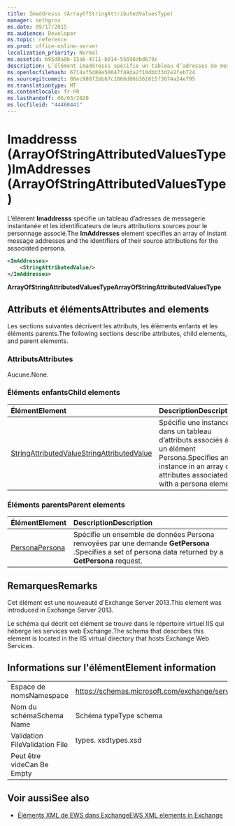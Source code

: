 ```yaml
---
title: Imaddresss (ArrayOfStringAttributedValuesType)
manager: sethgros
ms.date: 09/17/2015
ms.audience: Developer
ms.topic: reference
ms.prod: office-online-server
localization_priority: Normal
ms.assetid: b95d0a8b-15a6-4711-b014-55698dbd679c
description: L’élément imaddresss spécifie un tableau d’adresses de messagerie instantanée et les identificateurs de leurs attributions sources pour le personnage associé.
ms.openlocfilehash: 6714af5d88e50047f48da2f10dbb33d2e2feb724
ms.sourcegitcommit: 88ec988f2bb67c1866d06b361615f3674a24e795
ms.translationtype: MT
ms.contentlocale: fr-FR
ms.lasthandoff: 06/03/2020
ms.locfileid: "44460441"
---
```

# <a name="imaddresses-arrayofstringattributedvaluestype"></a><span data-ttu-id="7b803-103">Imaddresss (ArrayOfStringAttributedValuesType)</span><span class="sxs-lookup"><span data-stu-id="7b803-103">ImAddresses (ArrayOfStringAttributedValuesType)</span></span>

<span data-ttu-id="7b803-104">L’élément **Imaddresss** spécifie un tableau d’adresses de messagerie instantanée et les identificateurs de leurs attributions sources pour le personnage associé.</span><span class="sxs-lookup"><span data-stu-id="7b803-104">The **ImAddresses** element specifies an array of instant message addresses and the identifiers of their source attributions for the associated persona.</span></span> 
  
```XML
<ImAddresses>
    <StringAttributedValue/>
</ImAddresses>
```

 <span data-ttu-id="7b803-105">**ArrayOfStringAttributedValuesType**</span><span class="sxs-lookup"><span data-stu-id="7b803-105">**ArrayOfStringAttributedValuesType**</span></span>
## <a name="attributes-and-elements"></a><span data-ttu-id="7b803-106">Attributs et éléments</span><span class="sxs-lookup"><span data-stu-id="7b803-106">Attributes and elements</span></span>

<span data-ttu-id="7b803-107">Les sections suivantes décrivent les attributs, les éléments enfants et les éléments parents.</span><span class="sxs-lookup"><span data-stu-id="7b803-107">The following sections describe attributes, child elements, and parent elements.</span></span>
  
### <a name="attributes"></a><span data-ttu-id="7b803-108">Attributs</span><span class="sxs-lookup"><span data-stu-id="7b803-108">Attributes</span></span>

<span data-ttu-id="7b803-109">Aucune.</span><span class="sxs-lookup"><span data-stu-id="7b803-109">None.</span></span>
  
### <a name="child-elements"></a><span data-ttu-id="7b803-110">Éléments enfants</span><span class="sxs-lookup"><span data-stu-id="7b803-110">Child elements</span></span>

|<span data-ttu-id="7b803-111">**Élément**</span><span class="sxs-lookup"><span data-stu-id="7b803-111">**Element**</span></span>|<span data-ttu-id="7b803-112">**Description**</span><span class="sxs-lookup"><span data-stu-id="7b803-112">**Description**</span></span>|
|:-----|:-----|
|[<span data-ttu-id="7b803-113">StringAttributedValue</span><span class="sxs-lookup"><span data-stu-id="7b803-113">StringAttributedValue</span></span>](stringattributedvalue.md) <br/> |<span data-ttu-id="7b803-114">Spécifie une instance dans un tableau d’attributs associés à un élément Persona.</span><span class="sxs-lookup"><span data-stu-id="7b803-114">Specifies an instance in an array of attributes associated with a persona element.</span></span>  <br/> |
   
### <a name="parent-elements"></a><span data-ttu-id="7b803-115">Éléments parents</span><span class="sxs-lookup"><span data-stu-id="7b803-115">Parent elements</span></span>

|<span data-ttu-id="7b803-116">**Élément**</span><span class="sxs-lookup"><span data-stu-id="7b803-116">**Element**</span></span>|<span data-ttu-id="7b803-117">**Description**</span><span class="sxs-lookup"><span data-stu-id="7b803-117">**Description**</span></span>|
|:-----|:-----|
|[<span data-ttu-id="7b803-118">Persona</span><span class="sxs-lookup"><span data-stu-id="7b803-118">Persona</span></span>](persona.md) <br/> |<span data-ttu-id="7b803-119">Spécifie un ensemble de données Persona renvoyées par une demande **GetPersona** .</span><span class="sxs-lookup"><span data-stu-id="7b803-119">Specifies a set of persona data returned by a **GetPersona** request.</span></span>  <br/> |
   
## <a name="remarks"></a><span data-ttu-id="7b803-120">Remarques</span><span class="sxs-lookup"><span data-stu-id="7b803-120">Remarks</span></span>

<span data-ttu-id="7b803-121">Cet élément est une nouveauté d'Exchange Server 2013.</span><span class="sxs-lookup"><span data-stu-id="7b803-121">This element was introduced in Exchange Server 2013.</span></span>
  
<span data-ttu-id="7b803-122">Le schéma qui décrit cet élément se trouve dans le répertoire virtuel IIS qui héberge les services web Exchange.</span><span class="sxs-lookup"><span data-stu-id="7b803-122">The schema that describes this element is located in the IIS virtual directory that hosts Exchange Web Services.</span></span>
  
## <a name="element-information"></a><span data-ttu-id="7b803-123">Informations sur l'élément</span><span class="sxs-lookup"><span data-stu-id="7b803-123">Element information</span></span>

|||
|:-----|:-----|
|<span data-ttu-id="7b803-124">Espace de noms</span><span class="sxs-lookup"><span data-stu-id="7b803-124">Namespace</span></span>  <br/> |https://schemas.microsoft.com/exchange/services/2006/types  <br/> |
|<span data-ttu-id="7b803-125">Nom du schéma</span><span class="sxs-lookup"><span data-stu-id="7b803-125">Schema Name</span></span>  <br/> |<span data-ttu-id="7b803-126">Schéma type</span><span class="sxs-lookup"><span data-stu-id="7b803-126">Type schema</span></span>  <br/> |
|<span data-ttu-id="7b803-127">Validation File</span><span class="sxs-lookup"><span data-stu-id="7b803-127">Validation File</span></span>  <br/> |<span data-ttu-id="7b803-128">types. xsd</span><span class="sxs-lookup"><span data-stu-id="7b803-128">types.xsd</span></span>  <br/> |
|<span data-ttu-id="7b803-129">Peut être vide</span><span class="sxs-lookup"><span data-stu-id="7b803-129">Can Be Empty</span></span>  <br/> ||
   
## <a name="see-also"></a><span data-ttu-id="7b803-130">Voir aussi</span><span class="sxs-lookup"><span data-stu-id="7b803-130">See also</span></span>



- [<span data-ttu-id="7b803-131">Éléments XML de EWS dans Exchange</span><span class="sxs-lookup"><span data-stu-id="7b803-131">EWS XML elements in Exchange</span></span>](ews-xml-elements-in-exchange.md)

